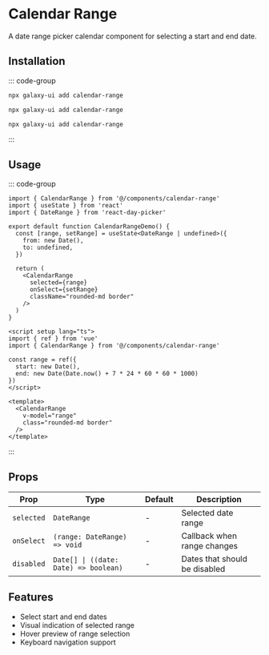 # Calendar Range

A date range picker calendar component for selecting a start and end date.

<ComponentPreview name="CalendarRangeDemo">
  <template #preview>
    <DemoContainer>
      <CalendarRangeDemo />
    </DemoContainer>
  </template>
  <template #code>

::: code-group
```vue [Vue]
<script setup lang="ts">
import { ref } from 'vue'
const range = ref({ start: new Date(), end: new Date() })
</script>

<template>
  <CalendarRange v-model="range" />
</template>
```

```tsx [React]
import { CalendarRange } from '@/components/ui/calendar-range'
export default function App() {
  return <CalendarRange />
}
```

```typescript [Angular]
@Component({
  template: `<ui-calendar-range [(range)]="range" />`
})
export class DemoComponent {
  range = { start: new Date(), end: new Date() };
}
```
:::

  </template>
</ComponentPreview>

## Installation

::: code-group
```bash [React]
npx galaxy-ui add calendar-range
```

```bash [Vue]
npx galaxy-ui add calendar-range
```

```bash [Angular]
npx galaxy-ui add calendar-range
```
:::

## Usage

::: code-group
```tsx [React]
import { CalendarRange } from '@/components/calendar-range'
import { useState } from 'react'
import { DateRange } from 'react-day-picker'

export default function CalendarRangeDemo() {
  const [range, setRange] = useState<DateRange | undefined>({
    from: new Date(),
    to: undefined,
  })

  return (
    <CalendarRange
      selected={range}
      onSelect={setRange}
      className="rounded-md border"
    />
  )
}
```

```vue [Vue]
<script setup lang="ts">
import { ref } from 'vue'
import { CalendarRange } from '@/components/calendar-range'

const range = ref({
  start: new Date(),
  end: new Date(Date.now() + 7 * 24 * 60 * 60 * 1000)
})
</script>

<template>
  <CalendarRange
    v-model="range"
    class="rounded-md border"
  />
</template>
```
:::

## Props

| Prop | Type | Default | Description |
|------|------|---------|-------------|
| `selected` | `DateRange` | - | Selected date range |
| `onSelect` | `(range: DateRange) => void` | - | Callback when range changes |
| `disabled` | `Date[] \| ((date: Date) => boolean)` | - | Dates that should be disabled |

## Features

- Select start and end dates
- Visual indication of selected range
- Hover preview of range selection
- Keyboard navigation support
